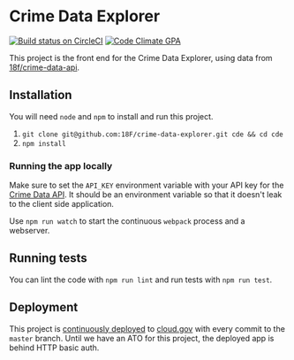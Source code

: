 # Crime Data Explorer

[![Build status on CircleCI](https://circleci.com/gh/18F/crime-data-explorer/tree/master.svg?style=svg)](https://circleci.com/gh/18F/crime-data-explorer/tree/master) [![Code Climate GPA](https://codeclimate.com/github/18F/crime-data-explorer/badges/gpa.svg)](https://codeclimate.com/github/18F/crime-data-explorer)

This project is the front end for the Crime Data Explorer, using data from [18f/crime-data-api](https://github.com/18f/crime-data-api).

## Installation

You will need `node` and `npm` to install and run this project.

1. `git clone git@github.com:18F/crime-data-explorer.git cde && cd cde`
2. `npm install`

### Running the app locally

Make sure to set the `API_KEY` environment variable with your API key for the [Crime Data API](//github.com/18f/crime-data-api). It should be an environment variable so that it doesn't leak to the client side application.

Use `npm run watch` to start the continuous `webpack` process and a webserver.

## Running tests

You can lint the code with `npm run lint` and run tests with `npm run test`.

## Deployment

This project is [continuously deployed](circle.yml) to [cloud.gov](https://cloud.gov) with every commit to the `master` branch. Until we have an ATO for this project, the deployed app is behind HTTP basic auth.
